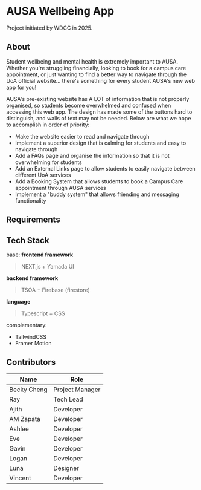 # AUSA Wellbeing App

Project initiated by WDCC in 2025.

## About

Student wellbeing and mental health is extremely important to AUSA. Whether you're struggling financially, looking to book for a campus care appointment, or just wanting to find a better way to navigate through the UoA official website... there's something for every student AUSA's new web app for you!

AUSA's pre-existing website has A LOT of information that is not properly organised, so students become overwhelmed and confused when accessing this web app. The design has made some of the buttons hard to distinguish, and walls of text may not be needed. Below are what we hope to accomplish in order of priority:

- Make the website easier to read and navigate through
- Implement a superior design that is calming for students and easy to navigate through
- Add a FAQs page and organise the information so that it is not overwhelming for students
- Add an External Links page to allow students to easily navigate between different UoA services
- Add a Booking System that allows students to book a Campus Care appointment through AUSA services
- Implement a "buddy system" that allows friending and messaging functionality

## Requirements


## Tech Stack
  base:
  **frontend framework**
  > NEXT.js + Yamada UI

  **backend framework**
  > TSOA + Firebase (firestore)
  
  **language**
  > Typescript + CSS
  
  complementary:
  - TailwindCSS
  - Framer Motion

## Contributors

| Name                     | Role            |
| ------------------------ | --------------- |
| Becky Cheng              | Project Manager |
| Ray                      | Tech Lead       |
| Ajith                    | Developer       |
| AM Zapata                | Developer       |
| Ashlee                   | Developer       |
| Eve                      | Developer       |
| Gavin                    | Developer       |
| Logan                    | Developer       |
| Luna                     | Designer        |
| Vincent                  | Developer       |